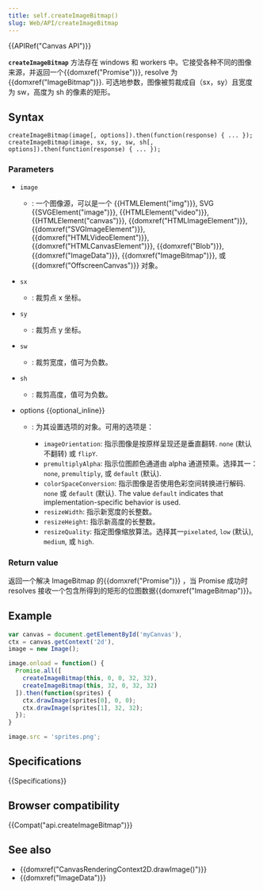 ```yaml
---
title: self.createImageBitmap()
slug: Web/API/createImageBitmap
---
```

{{APIRef("Canvas API")}}

**`createImageBitmap`** 方法存在 windows 和 workers 中。它接受各种不同的图像来源，并返回一个{{domxref("Promise")}}, resolve 为{{domxref("ImageBitmap")}}. 可选地参数，图像被剪裁成自（sx，sy）且宽度为 sw，高度为 sh 的像素的矩形。

## Syntax

```
createImageBitmap(image[, options]).then(function(response) { ... });
createImageBitmap(image, sx, sy, sw, sh[, options]).then(function(response) { ... });
```

### Parameters

- `image`
  - : 一个图像源，可以是一个 {{HTMLElement("img")}}, SVG {{SVGElement("image")}}, {{HTMLElement("video")}}, {{HTMLElement("canvas")}}, {{domxref("HTMLImageElement")}}, {{domxref("SVGImageElement")}}, {{domxref("HTMLVideoElement")}}, {{domxref("HTMLCanvasElement")}}, {{domxref("Blob")}}, {{domxref("ImageData")}}, {{domxref("ImageBitmap")}}, 或 {{domxref("OffscreenCanvas")}} 对象。
- `sx`
  - : 裁剪点 x 坐标。
- `sy`
  - : 裁剪点 y 坐标。
- `sw`
  - : 裁剪宽度，值可为负数。
- `sh`
  - : 裁剪高度，值可为负数。
- options {{optional_inline}}

  - : 为其设置选项的对象。可用的选项是：

    - `imageOrientation`: 指示图像是按原样呈现还是垂直翻转. `none` (默认不翻转) 或 `flipY`.
    - `premultiplyAlpha`: 指示位图颜色通道由 alpha 通道预乘。选择其一：`none`, `premultiply`, 或 `default` (默认).
    - `colorSpaceConversion`: 指示图像是否使用色彩空间转换进行解码. `none` 或 `default` (默认). The value `default` indicates that implementation-specific behavior is used.
    - `resizeWidth`: 指示新宽度的长整数。
    - `resizeHeight`: 指示新高度的长整数。
    - `resizeQuality`: 指定图像缩放算法。选择其一`pixelated`, `low` (默认), `medium`, 或 `high`.

### Return value

返回一个解决 ImageBitmap 的{{domxref("Promise")}} ，当 Promise 成功时 resolves 接收一个包含所得到的矩形的位图数据{{domxref("ImageBitmap")}}。

## Example

```js
var canvas = document.getElementById('myCanvas'),
ctx = canvas.getContext('2d'),
image = new Image();

image.onload = function() {
  Promise.all([
    createImageBitmap(this, 0, 0, 32, 32),
    createImageBitmap(this, 32, 0, 32, 32)
  ]).then(function(sprites) {
    ctx.drawImage(sprites[0], 0, 0);
    ctx.drawImage(sprites[1], 32, 32);
  });
}

image.src = 'sprites.png';
```

## Specifications

{{Specifications}}

## Browser compatibility

{{Compat("api.createImageBitmap")}}

## See also

- {{domxref("CanvasRenderingContext2D.drawImage()")}}
- {{domxref("ImageData")}}
